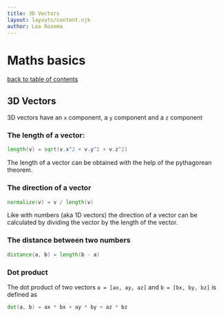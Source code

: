 ```yaml
---
title: 3D Vectors
layout: layouts/content.njk
author: Lea Rosema
---
```


# Maths basics

[back to table of contents](../)

## 3D Vectors

3D vectors have an `x` component, a `y` component and a `z` component

### The length of a vector:

```glsl
length(v) = sqrt(v.x^2 + v.y^2 + v.z^2)
```

The length of a vector can be obtained with the help of the
pythagorean theorem.

### The direction of a vector

```glsl
normalize(v) = v / length(v)
```

Like with numbers (aka 1D vectors) the direction of a vector can be calculated
by dividing the vector by the length of the vector.

### The distance between two numbers

```glsl
distance(a, b) = length(b - a)
```

### Dot product

The dot product of two vectors `a = [ax, ay, az]` and `b = [bx, by, bz]` is defined as

```glsl
dot(a, b) = ax * bx + ay * by + az * bz
```
